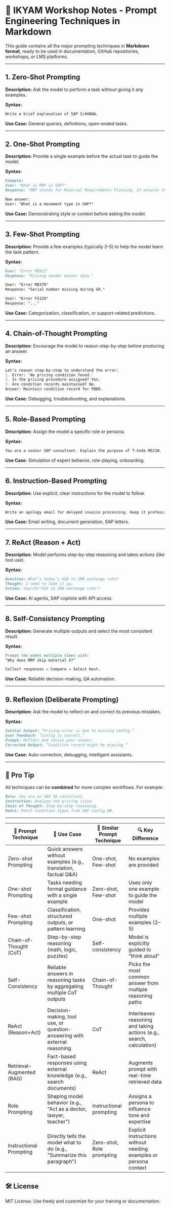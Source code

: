 # 🧠 IKYAM Workshop Notes - Prompt Engineering Techniques in Markdown

This guide contains all the major prompting techniques in **Markdown format**, ready to be used in documentation, GitHub repositories, workshops, or LMS platforms.

---

## 1. Zero-Shot Prompting

**Description:**
Ask the model to perform a task without giving it any examples.

**Syntax:**

```markdown
Write a brief explanation of SAP S/4HANA.
```

**Use Case:** General queries, definitions, open-ended tasks.

---

## 2. One-Shot Prompting

**Description:**
Provide a single example before the actual task to guide the model.

**Syntax:**

```markdown
Example:
User: "What is MRP in SAP?"
Response: "MRP stands for Material Requirements Planning. It ensures that materials are available for production."

Now answer:
User: "What is a movement type in SAP?"
```

**Use Case:** Demonstrating style or context before asking the model.

---

## 3. Few-Shot Prompting

**Description:**
Provide a few examples (typically 2–5) to help the model learn the task pattern.

**Syntax:**

```markdown
User: "Error ME012"
Response: "Missing vendor master data."

User: "Error M8379"
Response: "Serial number missing during GR."

User: "Error F5120"
Response: "..."
```

**Use Case:** Categorization, classification, or support-related predictions.

---

## 4. Chain-of-Thought Prompting

**Description:**
Encourage the model to reason step-by-step before producing an answer.

**Syntax:**

```markdown
Let’s reason step-by-step to understand the error:
1. Error: 'No pricing condition found.'
2. Is the pricing procedure assigned? Yes.
3. Are condition records maintained? No.
Answer: Maintain condition record for PB00.
```

**Use Case:** Debugging, troubleshooting, and explanations.

---

## 5. Role-Based Prompting

**Description:**
Assign the model a specific role or persona.

**Syntax:**

```markdown
You are a senior SAP consultant. Explain the purpose of T-Code ME21N.
```

**Use Case:** Simulation of expert behavior, role-playing, onboarding.

---

## 6. Instruction-Based Prompting

**Description:**
Use explicit, clear instructions for the model to follow.

**Syntax:**

```markdown
Write an apology email for delayed invoice processing. Keep it professional, under 100 words.
```

**Use Case:** Email writing, document generation, SAP letters.

---

## 7. ReAct (Reason + Act)

**Description:**
Model performs step-by-step reasoning and takes actions (like tool use).

**Syntax:**

```markdown
Question: What’s today’s USD to INR exchange rate?
Thought: I need to look it up.
Action: search("USD to INR exchange rate")
```

**Use Case:** AI agents, SAP copilots with API access.

---

## 8. Self-Consistency Prompting

**Description:**
Generate multiple outputs and select the most consistent result.

**Syntax:**

```markdown
Prompt the model multiple times with:
"Why does MRP skip material X?"

Collect responses → Compare → Select best.
```

**Use Case:** Reliable decision-making, QA automation.

---

## 9. Reflexion (Deliberate Prompting)

**Description:**
Ask the model to reflect on and correct its previous mistakes.

**Syntax:**

```markdown
Initial Output: “Pricing error is due to missing config.”
User Feedback: “Config is correct.”
Prompt: Reflect and revise your answer.
Corrected Output: “Condition record might be missing.”
```

**Use Case:** Auto-correction, debugging, intelligent assistants.

---

## 📌 Pro Tip

All techniques can be **combined** for more complex workflows. For example:

```markdown
Role: You are an SAP SD consultant.
Instruction: Analyze the pricing issue.
Chain of Thought: Step-by-step reasoning.
ReAct: Fetch condition types from SAP config DB.
```

---
| 🧠 Prompt Technique        | 🎯 Use Case                                                                 | 🔁 Similar Prompt Technique     | 🔍 Key Difference                                                                 |
|---------------------------|-----------------------------------------------------------------------------|---------------------------------|----------------------------------------------------------------------------------|
| Zero-shot Prompting       | Quick answers without examples (e.g., translation, factual Q&A)            | One-shot, Few-shot             | No examples are provided                                                        |
| One-shot Prompting        | Tasks needing format guidance with a single example                        | Zero-shot, Few-shot            | Uses only one example to guide the model                                        |
| Few-shot Prompting        | Classification, structured outputs, or pattern learning                    | One-shot                        | Provides multiple examples (2–5)                                                |
| Chain-of-Thought (CoT)    | Step-by-step reasoning (math, logic, puzzles)                              | Self-consistency                | Model is explicitly guided to "think aloud"                                     |
| Self-Consistency          | Reliable answers in reasoning tasks by aggregating multiple CoT outputs    | Chain-of-Thought                | Picks the most common answer from multiple reasoning paths                      |
| ReAct (Reason+Act)        | Decision-making, tool use, or question-answering with external reasoning   | CoT                             | Interleaves reasoning and taking actions (e.g., search, calculation)            |
| Retrieval-Augmented (RAG) | Fact-based responses using external knowledge (e.g., search documents)     | ReAct                           | Augments prompt with real-time retrieved data                                   |
| Role Prompting            | Shaping model behavior (e.g., "Act as a doctor, lawyer, teacher")          | Instructional prompting         | Assigns a persona to influence tone and expertise                               |
| Instructional Prompting   | Directly tells the model what to do (e.g., "Summarize this paragraph")     | Zero-shot, Role prompting       | Explicit instructions without needing examples or persona context               |


## 🛠️ License

MIT License. Use freely and customize for your training or documentation.
